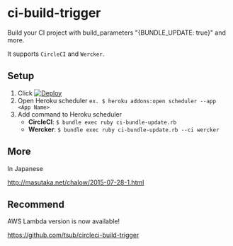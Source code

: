 # ci-build-trigger

Build your CI project with build_parameters "{BUNDLE_UPDATE: true}" and more.

It supports `CircleCI` and `Wercker`.

## Setup

1. Click [![Deploy](https://www.herokucdn.com/deploy/button.png)](https://heroku.com/deploy)
1. Open Heroku scheduler `ex. $ heroku addons:open scheduler --app <App Name>`
1. Add command to Heroku scheduler
   * **CircleCI**: `$ bundle exec ruby ci-bundle-update.rb`
   * **Wercker**: `$ bundle exec ruby ci-bundle-update.rb --ci wercker`

## More

In Japanese

http://masutaka.net/chalow/2015-07-28-1.html

## Recommend

AWS Lambda version is now available!

https://github.com/tsub/circleci-build-trigger
